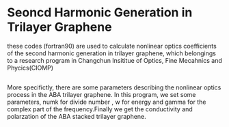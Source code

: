 # Seoncd Harmonic Generation in Trilayer Graphene
these codes (fortran90) are used to calculate nonlinear optics coefficients of the second harmonic generation in trilayer graphene, which belongings to a research program in Changchun Insititue of Optics, Fine Mecahnics and Phycics(CIOMP)
##
More specifictly, there are some parameters describing the nonlinear optics process in the ABA trilayer graphene.
In this program, we set some parameters, numk for divide number , w for energy and gamma for the complex part of the frequency.Finally we get the conductivity and polarzation of the ABA stacked trilayer graphene.
